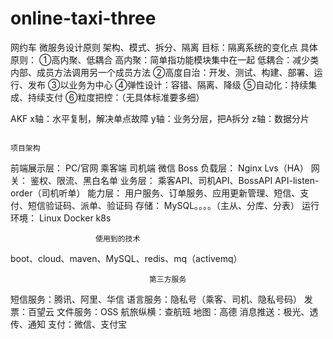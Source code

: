 # online-taxi-three
网约车
                       微服务设计原则
架构、模式、拆分、隔离
目标：隔离系统的变化点
具体原则：
①高内聚、低耦合
高内聚：简单指功能模块集中在一起
低耦合：减少类内部、成员方法调用另一个成员方法
②高度自治：开发、测试、构建、部署、运行、发布
③以业务为中心
④弹性设计：容错、隔离、降级
⑤自动化：持续集成、持续支付
⑥粒度把控：（无具体标准要多细）



AKF
x轴：水平复制，解决单点故障
y轴：业务分层，把A拆分
z轴：数据分片



                                                                                             项目架构

前端展示层：    PC/官网    乘客端       司机端      微信          Boss
负载层：             Nginx      Lvs（HA）
网关：                鉴权、限流、黑白名单
业务层：            乘客API、司机API、BossAPI   API-listen-order（司机听单）
能力层：            用户服务、订单服务、应用更新管理、短信、支付、短信验证码、派单、验证码
存储：               MySQL。。。。（主从、分库、分表）
运行环境：         Linux Docker  k8s

 



 					   使用到的技术
boot、cloud、maven、MySQL、redis、mq（activemq）

				                   第三方服务
短信服务：腾讯、阿里、华信
语言服务：隐私号（乘客、司机、隐私号码）
发票：百望云
文件服务：OSS
航旅纵横：查航班
地图：高德
消息推送：极光、透传、通知
支付：微信、支付宝

